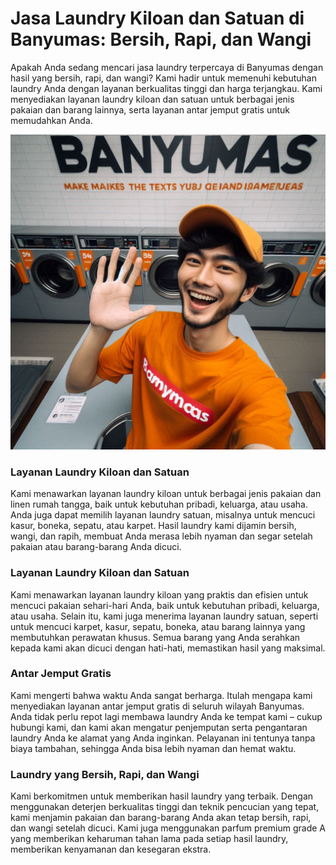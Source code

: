 # Jasa Laundry Kiloan dan Satuan di Banyumas: Bersih, Rapi, dan Wangi
Apakah Anda sedang mencari jasa laundry terpercaya di Banyumas dengan hasil yang bersih, rapi, dan wangi? Kami hadir untuk memenuhi kebutuhan laundry Anda dengan layanan berkualitas tinggi dan harga terjangkau. Kami menyediakan layanan laundry kiloan dan satuan untuk berbagai jenis pakaian dan barang lainnya, serta layanan antar jemput gratis untuk memudahkan Anda.

![Jasa Laundry Kiloan dan Satuan di Banyumas](https://raw.githubusercontent.com/bandardeterjen/banyumas/refs/heads/images/bd-banyumas-banyumas.jpg)

### Layanan Laundry Kiloan dan Satuan
Kami menawarkan layanan laundry kiloan untuk berbagai jenis pakaian dan linen rumah tangga, baik untuk kebutuhan pribadi, keluarga, atau usaha. Anda juga dapat memilih layanan laundry satuan, misalnya untuk mencuci kasur, boneka, sepatu, atau karpet. Hasil laundry kami dijamin bersih, wangi, dan rapih, membuat Anda merasa lebih nyaman dan segar setelah pakaian atau barang-barang Anda dicuci.

### Layanan Laundry Kiloan dan Satuan
Kami menawarkan layanan laundry kiloan yang praktis dan efisien untuk mencuci pakaian sehari-hari Anda, baik untuk kebutuhan pribadi, keluarga, atau usaha. Selain itu, kami juga menerima layanan laundry satuan, seperti untuk mencuci karpet, kasur, sepatu, boneka, atau barang lainnya yang membutuhkan perawatan khusus. Semua barang yang Anda serahkan kepada kami akan dicuci dengan hati-hati, memastikan hasil yang maksimal.

### Antar Jemput Gratis
Kami mengerti bahwa waktu Anda sangat berharga. Itulah mengapa kami menyediakan layanan antar jemput gratis di seluruh wilayah Banyumas. Anda tidak perlu repot lagi membawa laundry Anda ke tempat kami – cukup hubungi kami, dan kami akan mengatur penjemputan serta pengantaran laundry Anda ke alamat yang Anda inginkan. Pelayanan ini tentunya tanpa biaya tambahan, sehingga Anda bisa lebih nyaman dan hemat waktu.

### Laundry yang Bersih, Rapi, dan Wangi
Kami berkomitmen untuk memberikan hasil laundry yang terbaik. Dengan menggunakan deterjen berkualitas tinggi dan teknik pencucian yang tepat, kami menjamin pakaian dan barang-barang Anda akan tetap bersih, rapi, dan wangi setelah dicuci. Kami juga menggunakan parfum premium grade A yang memberikan keharuman tahan lama pada setiap hasil laundry, memberikan kenyamanan dan kesegaran ekstra.
